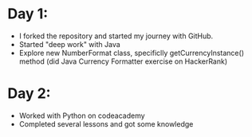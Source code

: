 # Day 1:
- I forked the repository and started my journey with GitHub.
- Started "deep work" with Java 
- Explore new NumberFormat class, specificlly getCurrencyInstance() method (did Java Currency Formatter exercise on HackerRank)

# Day 2:
- Worked with Python on codeacademy
- Completed several lessons and got some knowledge 
